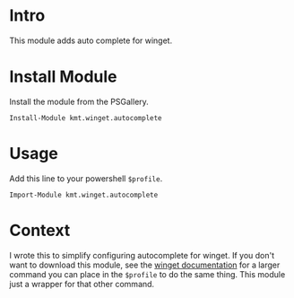 # Intro
This module adds auto complete for winget.

# Install Module

Install the module from the PSGallery.

    Install-Module kmt.winget.autocomplete

# Usage

Add this line to your powershell `$profile`.

    Import-Module kmt.winget.autocomplete

# Context
I wrote this to simplify configuring autocomplete for winget. If you don't want to download this module, see the [winget documentation](https://github.com/microsoft/winget-cli/blob/master/doc/Completion.md) for a larger command you can place in the `$profile` to do the same thing. This module just a wrapper for that other command.
